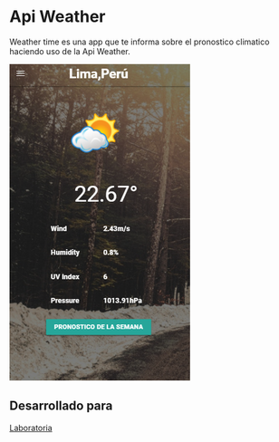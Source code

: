 # Api Weather
Weather time es una app que te informa sobre el pronostico climatico haciendo uso de la Api Weather.

![weather-preview](https://github.com/Jennifercarmen/api-weather/blob/master/assets/docs/page.PNG)

## Desarrollado para 
[Laboratoria](http://laboratoria.la)
